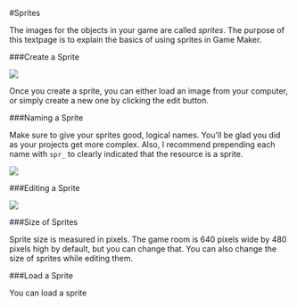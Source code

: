 #Sprites

The images for the objects in your game are called *sprites*. The purpose of this textpage is to explain the basics of using sprites in Game Maker.

###Create a Sprite

![](http://christensenacademy.org/modules/beginning-game-maker/textpages/sprites-create.png)

Once you create a sprite, you can either load an image from your computer, or simply create a new one by clicking the edit button.

###Naming a Sprite

Make sure to give your sprites good, logical names. You'll be glad you did as your projects get more complex. Also, I recommend prepending each name with `spr_` to clearly indicated that the resource is a sprite.

![](http://christensenacademy.org/modules/beginning-game-maker/textpages/sprites-naming.png)

###Editing a Sprite

![](http://christensenacademy.org/modules/beginning-game-maker/textpages/sprite-editor-screen.png)

###Size of Sprites

Sprite size is measured in pixels. The game room is 640 pixels wide by 480 pixels high by default, but you can change that. You can also change the size of sprites while editing them.

###Load a Sprite

You can load a sprite
